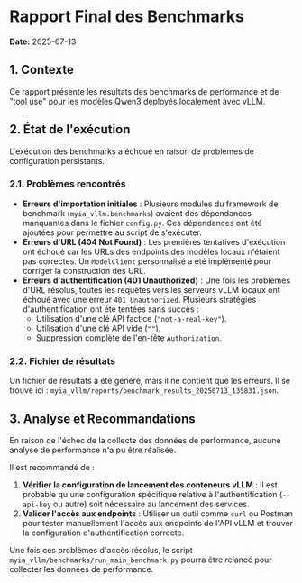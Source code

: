 # Rapport Final des Benchmarks

**Date:** 2025-07-13

## 1. Contexte

Ce rapport présente les résultats des benchmarks de performance et de "tool use" pour les modèles Qwen3 déployés localement avec vLLM.

## 2. État de l'exécution

L'exécution des benchmarks a échoué en raison de problèmes de configuration persistants.

### 2.1. Problèmes rencontrés

*   **Erreurs d'importation initiales** : Plusieurs modules du framework de benchmark (`myia_vllm.benchmarks`) avaient des dépendances manquantes dans le fichier `config.py`. Ces dépendances ont été ajoutées pour permettre au script de s'exécuter.
*   **Erreurs d'URL (404 Not Found)** : Les premières tentatives d'exécution ont échoué car les URLs des endpoints des modèles locaux n'étaient pas correctes. Un `ModelClient` personnalisé a été implémenté pour corriger la construction des URL.
*   **Erreurs d'authentification (401 Unauthorized)** : Une fois les problèmes d'URL résolus, toutes les requêtes vers les serveurs vLLM locaux ont échoué avec une erreur `401 Unauthorized`. Plusieurs stratégies d'authentification ont été tentées sans succès :
    *   Utilisation d'une clé API factice (`"not-a-real-key"`).
    *   Utilisation d'une clé API vide (`""`).
    *   Suppression complète de l'en-tête `Authorization`.

### 2.2. Fichier de résultats

Un fichier de résultats a été généré, mais il ne contient que les erreurs. Il se trouve ici : `myia_vllm/reports/benchmark_results_20250713_135831.json`.

## 3. Analyse et Recommandations

En raison de l'échec de la collecte des données de performance, aucune analyse de performance n'a pu être réalisée.

Il est recommandé de :
1.  **Vérifier la configuration de lancement des conteneurs vLLM** : Il est probable qu'une configuration spécifique relative à l'authentification (`--api-key` ou autre) soit nécessaire au lancement des services.
2.  **Valider l'accès aux endpoints** : Utiliser un outil comme `curl` ou Postman pour tester manuellement l'accès aux endpoints de l'API vLLM et trouver la configuration d'authentification correcte.

Une fois ces problèmes d'accès résolus, le script `myia_vllm/benchmarks/run_main_benchmark.py` pourra être relancé pour collecter les données de performance.